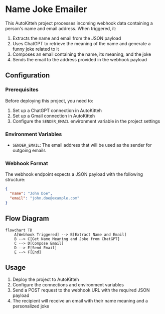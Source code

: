 # Name Joke Emailer

This AutoKitteh project processes incoming webhook data containing a person's name and email address. When triggered, it:

1. Extracts the name and email from the JSON payload
2. Uses ChatGPT to retrieve the meaning of the name and generate a funny joke related to it
3. Composes an email containing the name, its meaning, and the joke
4. Sends the email to the address provided in the webhook payload

## Configuration

### Prerequisites

Before deploying this project, you need to:

1. Set up a ChatGPT connection in AutoKitteh
2. Set up a Gmail connection in AutoKitteh
3. Configure the `SENDER_EMAIL` environment variable in the project settings

### Environment Variables

- `SENDER_EMAIL`: The email address that will be used as the sender for outgoing emails

### Webhook Format

The webhook endpoint expects a JSON payload with the following structure:

```json
{
  "name": "John Doe",
  "email": "john.doe@example.com"
}
```

## Flow Diagram

```mermaid
flowchart TD
    A[Webhook Triggered] --> B[Extract Name and Email]
    B --> C[Get Name Meaning and Joke from ChatGPT]
    C --> D[Compose Email]
    D --> E[Send Email]
    E --> F[End]
```

## Usage

1. Deploy the project to AutoKitteh
2. Configure the connections and environment variables
3. Send a POST request to the webhook URL with the required JSON payload
4. The recipient will receive an email with their name meaning and a personalized joke


